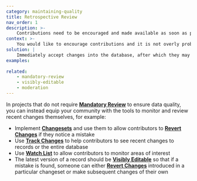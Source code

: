 ```yaml
---
category: maintaining-quality
title: Retrospective Review
nav_order: 1
description: >-
    Contributions need to be encouraged and made available as soon as possible after having been submitted.
context: >-
    You would like to encourage contributions and it is not overly problematic if the data is incorrect for a short time before it is corrected.
solution: |
    Immediately accept changes into the database, after which they may be reviewed either by a project team member or the community of contributors.
examples:
    
related:
    - mandatory-review
    - visibly-editable
    - moderation
---
```


In projects that do not require **[Mandatory Review](/patterns/maintaining-quality/mandatory-review)** to ensure data quality, you can instead equip your community with the tools to monitor and review recent changes themselves, for example:  

* Implement **[Changesets](/patterns/data-model/changeset)** and use them to allow contributors to **[Revert Changes](/patterns/editing/revert-change)** if they notice a mistake
* Use **[Track Changes](/patterns/workflow/track-changes)** to help contributors to see recent changes to records or the entire database
* Use **[Watch List](/patterns/workflow/watch-list)** to allow contributors to monitor areas of interest
* The latest version of a record should be **[Visibly Editable](/patterns/encouraging-contributions/visibly-editable)** so that if a mistake is found, someone can either **[Revert Changes](/patterns/editing/revert-change)** introduced in a particular changeset or make subsequent changes of their own